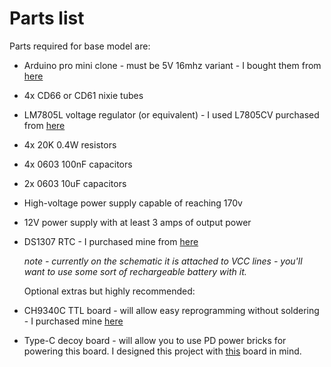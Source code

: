 # Parts list

Parts required for base model are:

* Arduino pro mini clone - must be 5V 16mhz variant - I bought them from [here](https://www.aliexpress.com/item/32966475348.html)

* 4x CD66 or CD61 nixie tubes

* LM7805L voltage regulator (or equivalent) - I used L7805CV purchased from [here](https://www.aliexpress.com/item/32549779686.html)

* 4x 20K 0.4W resistors

* 4x 0603 100nF capacitors

* 2x 0603 10uF capacitors

* High-voltage power supply capable of reaching 170v

* 12V power supply with at least 3 amps of output power

* DS1307 RTC - I purchased mine from [here](https://www.aliexpress.com/item/1005007091017702.html)

  *note - currently on the schematic it is attached to VCC lines - you'll want to use some sort of rechargeable battery with it.*

  Optional extras but highly recommended:

* CH9340C TTL board - will allow easy reprogramming without soldering - I purchased mine [here](https://www.aliexpress.com/item/4001214247042.html)

* Type-C decoy board - will allow you to use PD power bricks for powering this board. I designed this project with [this](https://www.aliexpress.com/item/1005005492367745.html) board in mind.
